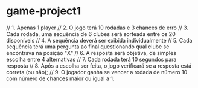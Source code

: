 # game-project1
// 1. Apenas 1 player
// 2. O jogo terá 10 rodadas e 3 chances de erro
// 3. Cada rodada, uma sequência de 6 clubes será sorteada entre os 20 disponíveis
// 4. A sequência deverá ser exibida individualmente
// 5. Cada sequência terá uma pergunta ao final questionando qual clube se encontrava na posição "X"
// 6. A resposta será objetiva, de simples escolha entre 4 alternativas
// 7. Cada rodada terá 10 segundos para resposta
// 8. Após a escolha ser feita, o jogo verificará se a resposta está correta (ou não);
// 9. O jogador ganha se vencer a rodada de número 10 com número de chances maior ou igual a 1.